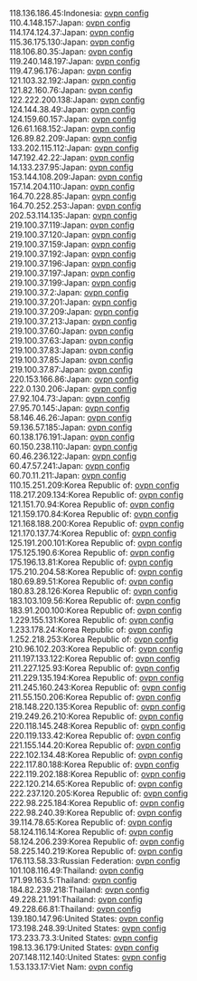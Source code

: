 118.136.186.45:Indonesia: [ovpn config](vpn/118_136_186_45.ovpn)  
110.4.148.157:Japan: [ovpn config](vpn/110_4_148_157.ovpn)  
114.174.124.37:Japan: [ovpn config](vpn/114_174_124_37.ovpn)  
115.36.175.130:Japan: [ovpn config](vpn/115_36_175_130.ovpn)  
118.106.80.35:Japan: [ovpn config](vpn/118_106_80_35.ovpn)  
119.240.148.197:Japan: [ovpn config](vpn/119_240_148_197.ovpn)  
119.47.96.176:Japan: [ovpn config](vpn/119_47_96_176.ovpn)  
121.103.32.192:Japan: [ovpn config](vpn/121_103_32_192.ovpn)  
121.82.160.76:Japan: [ovpn config](vpn/121_82_160_76.ovpn)  
122.222.200.138:Japan: [ovpn config](vpn/122_222_200_138.ovpn)  
124.144.38.49:Japan: [ovpn config](vpn/124_144_38_49.ovpn)  
124.159.60.157:Japan: [ovpn config](vpn/124_159_60_157.ovpn)  
126.61.168.152:Japan: [ovpn config](vpn/126_61_168_152.ovpn)  
126.89.82.209:Japan: [ovpn config](vpn/126_89_82_209.ovpn)  
133.202.115.112:Japan: [ovpn config](vpn/133_202_115_112.ovpn)  
147.192.42.22:Japan: [ovpn config](vpn/147_192_42_22.ovpn)  
14.133.237.95:Japan: [ovpn config](vpn/14_133_237_95.ovpn)  
153.144.108.209:Japan: [ovpn config](vpn/153_144_108_209.ovpn)  
157.14.204.110:Japan: [ovpn config](vpn/157_14_204_110.ovpn)  
164.70.228.85:Japan: [ovpn config](vpn/164_70_228_85.ovpn)  
164.70.252.253:Japan: [ovpn config](vpn/164_70_252_253.ovpn)  
202.53.114.135:Japan: [ovpn config](vpn/202_53_114_135.ovpn)  
219.100.37.119:Japan: [ovpn config](vpn/219_100_37_119.ovpn)  
219.100.37.120:Japan: [ovpn config](vpn/219_100_37_120.ovpn)  
219.100.37.159:Japan: [ovpn config](vpn/219_100_37_159.ovpn)  
219.100.37.192:Japan: [ovpn config](vpn/219_100_37_192.ovpn)  
219.100.37.196:Japan: [ovpn config](vpn/219_100_37_196.ovpn)  
219.100.37.197:Japan: [ovpn config](vpn/219_100_37_197.ovpn)  
219.100.37.199:Japan: [ovpn config](vpn/219_100_37_199.ovpn)  
219.100.37.2:Japan: [ovpn config](vpn/219_100_37_2.ovpn)  
219.100.37.201:Japan: [ovpn config](vpn/219_100_37_201.ovpn)  
219.100.37.209:Japan: [ovpn config](vpn/219_100_37_209.ovpn)  
219.100.37.213:Japan: [ovpn config](vpn/219_100_37_213.ovpn)  
219.100.37.60:Japan: [ovpn config](vpn/219_100_37_60.ovpn)  
219.100.37.63:Japan: [ovpn config](vpn/219_100_37_63.ovpn)  
219.100.37.83:Japan: [ovpn config](vpn/219_100_37_83.ovpn)  
219.100.37.85:Japan: [ovpn config](vpn/219_100_37_85.ovpn)  
219.100.37.87:Japan: [ovpn config](vpn/219_100_37_87.ovpn)  
220.153.166.86:Japan: [ovpn config](vpn/220_153_166_86.ovpn)  
222.0.130.206:Japan: [ovpn config](vpn/222_0_130_206.ovpn)  
27.92.104.73:Japan: [ovpn config](vpn/27_92_104_73.ovpn)  
27.95.70.145:Japan: [ovpn config](vpn/27_95_70_145.ovpn)  
58.146.46.26:Japan: [ovpn config](vpn/58_146_46_26.ovpn)  
59.136.57.185:Japan: [ovpn config](vpn/59_136_57_185.ovpn)  
60.138.176.191:Japan: [ovpn config](vpn/60_138_176_191.ovpn)  
60.150.238.110:Japan: [ovpn config](vpn/60_150_238_110.ovpn)  
60.46.236.122:Japan: [ovpn config](vpn/60_46_236_122.ovpn)  
60.47.57.241:Japan: [ovpn config](vpn/60_47_57_241.ovpn)  
60.70.11.211:Japan: [ovpn config](vpn/60_70_11_211.ovpn)  
110.15.251.209:Korea Republic of: [ovpn config](vpn/110_15_251_209.ovpn)  
118.217.209.134:Korea Republic of: [ovpn config](vpn/118_217_209_134.ovpn)  
121.151.70.94:Korea Republic of: [ovpn config](vpn/121_151_70_94.ovpn)  
121.159.170.84:Korea Republic of: [ovpn config](vpn/121_159_170_84.ovpn)  
121.168.188.200:Korea Republic of: [ovpn config](vpn/121_168_188_200.ovpn)  
121.170.137.74:Korea Republic of: [ovpn config](vpn/121_170_137_74.ovpn)  
125.191.200.101:Korea Republic of: [ovpn config](vpn/125_191_200_101.ovpn)  
175.125.190.6:Korea Republic of: [ovpn config](vpn/175_125_190_6.ovpn)  
175.196.13.81:Korea Republic of: [ovpn config](vpn/175_196_13_81.ovpn)  
175.210.204.58:Korea Republic of: [ovpn config](vpn/175_210_204_58.ovpn)  
180.69.89.51:Korea Republic of: [ovpn config](vpn/180_69_89_51.ovpn)  
180.83.28.126:Korea Republic of: [ovpn config](vpn/180_83_28_126.ovpn)  
183.103.109.56:Korea Republic of: [ovpn config](vpn/183_103_109_56.ovpn)  
183.91.200.100:Korea Republic of: [ovpn config](vpn/183_91_200_100.ovpn)  
1.229.155.131:Korea Republic of: [ovpn config](vpn/1_229_155_131.ovpn)  
1.233.178.24:Korea Republic of: [ovpn config](vpn/1_233_178_24.ovpn)  
1.252.218.253:Korea Republic of: [ovpn config](vpn/1_252_218_253.ovpn)  
210.96.102.203:Korea Republic of: [ovpn config](vpn/210_96_102_203.ovpn)  
211.197.133.122:Korea Republic of: [ovpn config](vpn/211_197_133_122.ovpn)  
211.227.125.93:Korea Republic of: [ovpn config](vpn/211_227_125_93.ovpn)  
211.229.135.194:Korea Republic of: [ovpn config](vpn/211_229_135_194.ovpn)  
211.245.160.243:Korea Republic of: [ovpn config](vpn/211_245_160_243.ovpn)  
211.55.150.206:Korea Republic of: [ovpn config](vpn/211_55_150_206.ovpn)  
218.148.220.135:Korea Republic of: [ovpn config](vpn/218_148_220_135.ovpn)  
219.249.26.210:Korea Republic of: [ovpn config](vpn/219_249_26_210.ovpn)  
220.118.145.248:Korea Republic of: [ovpn config](vpn/220_118_145_248.ovpn)  
220.119.133.42:Korea Republic of: [ovpn config](vpn/220_119_133_42.ovpn)  
221.155.144.20:Korea Republic of: [ovpn config](vpn/221_155_144_20.ovpn)  
222.102.134.48:Korea Republic of: [ovpn config](vpn/222_102_134_48.ovpn)  
222.117.80.188:Korea Republic of: [ovpn config](vpn/222_117_80_188.ovpn)  
222.119.202.188:Korea Republic of: [ovpn config](vpn/222_119_202_188.ovpn)  
222.120.214.65:Korea Republic of: [ovpn config](vpn/222_120_214_65.ovpn)  
222.237.120.205:Korea Republic of: [ovpn config](vpn/222_237_120_205.ovpn)  
222.98.225.184:Korea Republic of: [ovpn config](vpn/222_98_225_184.ovpn)  
222.98.240.39:Korea Republic of: [ovpn config](vpn/222_98_240_39.ovpn)  
39.114.78.65:Korea Republic of: [ovpn config](vpn/39_114_78_65.ovpn)  
58.124.116.14:Korea Republic of: [ovpn config](vpn/58_124_116_14.ovpn)  
58.124.206.239:Korea Republic of: [ovpn config](vpn/58_124_206_239.ovpn)  
58.225.140.219:Korea Republic of: [ovpn config](vpn/58_225_140_219.ovpn)  
176.113.58.33:Russian Federation: [ovpn config](vpn/176_113_58_33.ovpn)  
101.108.116.49:Thailand: [ovpn config](vpn/101_108_116_49.ovpn)  
171.99.163.5:Thailand: [ovpn config](vpn/171_99_163_5.ovpn)  
184.82.239.218:Thailand: [ovpn config](vpn/184_82_239_218.ovpn)  
49.228.21.191:Thailand: [ovpn config](vpn/49_228_21_191.ovpn)  
49.228.66.81:Thailand: [ovpn config](vpn/49_228_66_81.ovpn)  
139.180.147.96:United States: [ovpn config](vpn/139_180_147_96.ovpn)  
173.198.248.39:United States: [ovpn config](vpn/173_198_248_39.ovpn)  
173.233.73.3:United States: [ovpn config](vpn/173_233_73_3.ovpn)  
198.13.36.179:United States: [ovpn config](vpn/198_13_36_179.ovpn)  
207.148.112.140:United States: [ovpn config](vpn/207_148_112_140.ovpn)  
1.53.133.17:Viet Nam: [ovpn config](vpn/1_53_133_17.ovpn)  
